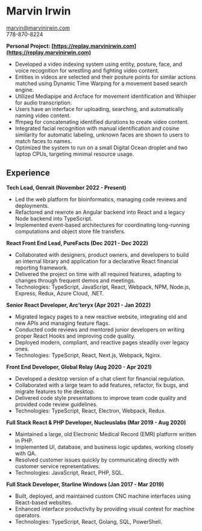 # Marvin Irwin
marvin@marvinirwin.com  
778-870-8224  

**Personal Project: [https://replay.marvinirwin.com](https://replay.marvinirwin.com)**  
- Developed a video indexing system using entity, posture, face, and voice recognition for wrestling and fighting video content.
- Entities in videos are selected and their posture points for similar actions matched using Dynamic Time Warping for a movement based search engine.
- Utilized Mediapipe and Arcface for movement identification and Whisper for audio transcription.  
- Users have an interface for uploading, searching, and automatically naming video content.  
- ffmpeg for concatenating identified durations to create video content.  
- Integrated facial recognition with manual identification and cosine similarity for automatic labeling,  unknown faces are shown to users to match faces to names.
- Optimized the system to run on a small Digital Ocean droplet and two laptop CPUs, targeting minimal resource usage.  

## Experience  

**Tech Lead, Genrait (November 2022 - Present)**  
- Led the web platform for bioinformatics, managing code reviews and deployments.  
- Refactored and rewrote an Angular backend into React and a legacy Node backend into TypeScript.  
- Implemented event-based architectures for coordinating long-running computations and object store file transfers.  

**React Front End Lead, PureFacts (Dec 2021 - Dec 2022)**  
- Collaborated with designers, product owners, and developers to build an internal library and application for a declarative React financial reporting framework.  
- Delivered the project on time with all required features, adapting to changes through frequent demos and meetings.  
- Technologies: TypeScript, JavaScript, React, Webpack, NPM, Node.js, Express, Redux, Azure Cloud, .NET.  

**Senior React Developer, Arc’teryx (Apr 2021 - Jan 2022)**  
- Migrated legacy pages to a new reactive website, integrating old and new APIs and managing feature flags.  
- Conducted code reviews and mentored junior developers on writing proper React Hooks and improving code quality.  
- Deployed modern, compliant, and reactive pages steadily over legacy ones.  
- Technologies: TypeScript, React, Next.js, Webpack, Nginx.  

**Front End Developer, Global Relay (Aug 2020 - Apr 2021)**  
- Developed a desktop version of a chat client for financial regulation.  
- Collaborated with a large team to add features, refactor, fix bugs, and migrate features to the desktop.  
- Delivered code style presentations to improve team code quality and provided code review guidelines.  
- Technologies: TypeScript, React, Electron, Webpack, Redux.  

**Full Stack React & PHP Developer, Nucleuslabs (Mar 2019 - Aug 2020)**  
- Maintained a large, old Electronic Medical Record (EMR) platform written in PHP.  
- Implemented UI, database, and business logic updates, working closely with QA.  
- Resolved customer issues quickly by communicating directly with customer service representatives.  
- Technologies: JavaScript, React, PHP, SQL.  

**Full Stack Developer, Starline Windows (Jan 2017 - Mar 2019)**  
- Built, deployed, and maintained custom CNC machine interfaces using React-based websites.  
- Enhanced interface productivity by providing visual context for machine operators.  
- Technologies: TypeScript, React, Golang, SQL, PowerShell.  
